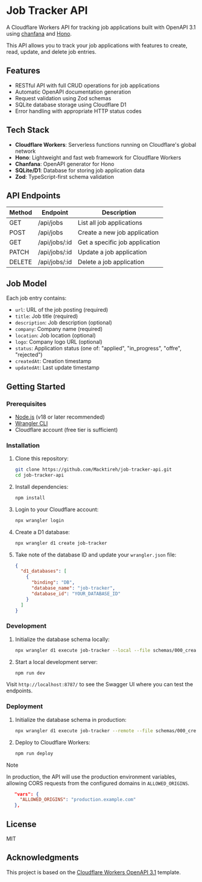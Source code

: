 # Job Tracker API

A Cloudflare Workers API for tracking job applications built with OpenAPI 3.1 using [chanfana](https://github.com/cloudflare/chanfana) and [Hono](https://github.com/honojs/hono).

This API allows you to track your job applications with features to create, read, update, and delete job entries.

## Features

- RESTful API with full CRUD operations for job applications
- Automatic OpenAPI documentation generation
- Request validation using Zod schemas
- SQLite database storage using Cloudflare D1
- Error handling with appropriate HTTP status codes

## Tech Stack

- **Cloudflare Workers**: Serverless functions running on Cloudflare's global network
- **Hono**: Lightweight and fast web framework for Cloudflare Workers
- **Chanfana**: OpenAPI generator for Hono
- **SQLite/D1**: Database for storing job application data
- **Zod**: TypeScript-first schema validation

## API Endpoints

| Method | Endpoint      | Description                    |
| ------ | ------------- | ------------------------------ |
| GET    | /api/jobs     | List all job applications      |
| POST   | /api/jobs     | Create a new job application   |
| GET    | /api/jobs/:id | Get a specific job application |
| PATCH  | /api/jobs/:id | Update a job application       |
| DELETE | /api/jobs/:id | Delete a job application       |

## Job Model

Each job entry contains:

- `url`: URL of the job posting (required)
- `title`: Job title (required)
- `description`: Job description (optional)
- `company`: Company name (required)
- `location`: Job location (optional)
- `logo`: Company logo URL (optional)
- `status`: Application status (one of: "applied", "in_progress", "offre", "rejected")
- `createdAt`: Creation timestamp
- `updatedAt`: Last update timestamp

## Getting Started

### Prerequisites

- [Node.js](https://nodejs.org/) (v18 or later recommended)
- [Wrangler CLI](https://developers.cloudflare.com/workers/wrangler/install-and-update/)
- Cloudflare account (free tier is sufficient)

### Installation

1. Clone this repository:
   ```bash
   git clone https://github.com/Macktireh/job-tracker-api.git
   cd job-tracker-api
   ```

2. Install dependencies:
   ```bash
   npm install
   ```

3. Login to your Cloudflare account:
   ```bash
   npx wrangler login
   ```

4. Create a D1 database:
   ```bash
   npx wrangler d1 create job-tracker
   ```

5. Take note of the database ID and update your `wrangler.json` file:
   ```json
   {
     "d1_databases": [
       {
         "binding": "DB",
         "database_name": "job-tracker",
         "database_id": "YOUR_DATABASE_ID"
       }
     ]
   }
   ```

### Development

1. Initialize the database schema locally:
   ```bash
   npx wrangler d1 execute job-tracker --local --file schemas/000_create_job_table.sql
   ```

2. Start a local development server:
   ```bash
   npm run dev
   ```

Visit `http://localhost:8787/` to see the Swagger UI where you can test the endpoints.

### Deployment

1. Initialize the database schema in production:
   ```bash
   npx wrangler d1 execute job-tracker --remote --file schemas/000_create_job_table.sql
   ```

2. Deploy to Cloudflare Workers:
   ```bash
   npm run deploy
   ```

> [!NOTE]
> In production, the API will use the production environment variables, allowing CORS requests from the configured domains in `ALLOWED_ORIGINS`.
> ```json
>    "vars": {
>      "ALLOWED_ORIGINS": "production.example.com"
>    },
> ```

## License

MIT

## Acknowledgments

This project is based on the [Cloudflare Workers OpenAPI 3.1](https://github.com/cloudflare/workers-sdk/tree/main/packages/create-cloudflare/templates/openapi/ts) template.
